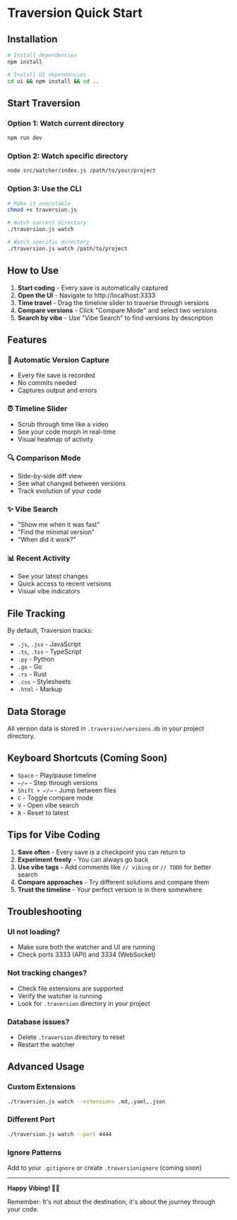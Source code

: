# Traversion Quick Start

## Installation

```bash
# Install dependencies
npm install

# Install UI dependencies
cd ui && npm install && cd ..
```

## Start Traversion

### Option 1: Watch current directory
```bash
npm run dev
```

### Option 2: Watch specific directory
```bash
node src/watcher/index.js /path/to/your/project
```

### Option 3: Use the CLI
```bash
# Make it executable
chmod +x traversion.js

# Watch current directory
./traversion.js watch

# Watch specific directory
./traversion.js watch /path/to/project
```

## How to Use

1. **Start coding** - Every save is automatically captured
2. **Open the UI** - Navigate to http://localhost:3333
3. **Time travel** - Drag the timeline slider to traverse through versions
4. **Compare versions** - Click "Compare Mode" and select two versions
5. **Search by vibe** - Use "Vibe Search" to find versions by description

## Features

### 🎯 Automatic Version Capture
- Every file save is recorded
- No commits needed
- Captures output and errors

### ⏰ Timeline Slider
- Scrub through time like a video
- See your code morph in real-time
- Visual heatmap of activity

### 🔍 Comparison Mode
- Side-by-side diff view
- See what changed between versions
- Track evolution of your code

### ✨ Vibe Search
- "Show me when it was fast"
- "Find the minimal version"
- "When did it work?"

### 📊 Recent Activity
- See your latest changes
- Quick access to recent versions
- Visual vibe indicators

## File Tracking

By default, Traversion tracks:
- `.js`, `.jsx` - JavaScript
- `.ts`, `.tsx` - TypeScript  
- `.py` - Python
- `.go` - Go
- `.rs` - Rust
- `.css` - Stylesheets
- `.html` - Markup

## Data Storage

All version data is stored in `.traversion/versions.db` in your project directory.

## Keyboard Shortcuts (Coming Soon)

- `Space` - Play/pause timeline
- `←/→` - Step through versions
- `Shift + ←/→` - Jump between files
- `C` - Toggle compare mode
- `V` - Open vibe search
- `R` - Reset to latest

## Tips for Vibe Coding

1. **Save often** - Every save is a checkpoint you can return to
2. **Experiment freely** - You can always go back
3. **Use vibe tags** - Add comments like `// vibing` or `// TODO` for better search
4. **Compare approaches** - Try different solutions and compare them
5. **Trust the timeline** - Your perfect version is in there somewhere

## Troubleshooting

### UI not loading?
- Make sure both the watcher and UI are running
- Check ports 3333 (API) and 3334 (WebSocket)

### Not tracking changes?
- Check file extensions are supported
- Verify the watcher is running
- Look for `.traversion` directory in your project

### Database issues?
- Delete `.traversion` directory to reset
- Restart the watcher

## Advanced Usage

### Custom Extensions
```bash
./traversion.js watch --extensions .md,.yaml,.json
```

### Different Port
```bash
./traversion.js watch --port 4444
```

### Ignore Patterns
Add to your `.gitignore` or create `.traversionignore` (coming soon)

---

**Happy Vibing! 🎵✨**

Remember: It's not about the destination, it's about the journey through your code.